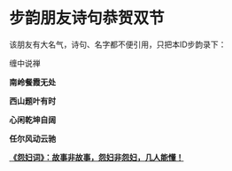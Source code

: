 步韵朋友诗句恭贺双节
====

			

该朋友有大名气，诗句、名字都不便引用，只把本ID步韵录下：

缠中说禅

**南岭餐霞无处**

**西山题叶有时**

**心闲乾坤自阔**

**任尔风动云驰**

[**《怨妇词》：故事非故事，怨妇非怨妇，几人能懂！**](http://blog.sina.com.cn/u/486e105c010006f1)

